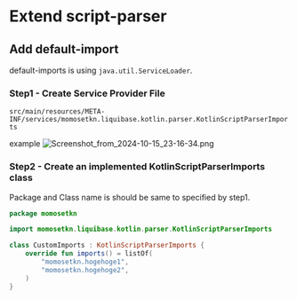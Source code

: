 # Extend script-parser

## Add default-import

default-imports is using `java.util.ServiceLoader`.

### Step1 - Create Service Provider File
`src/main/resources/META-INF/services/momosetkn.liquibase.kotlin.parser.KotlinScriptParserImports`

example
![Screenshot_from_2024-10-15_23-16-34.png](Screenshot_from_2024-10-15_23-16-34.png)

### Step2 - Create an implemented KotlinScriptParserImports class

Package and Class name is should be same to specified by step1.

```kotlin
package momosetkn

import momosetkn.liquibase.kotlin.parser.KotlinScriptParserImports

class CustomImports : KotlinScriptParserImports {
    override fun imports() = listOf(
        "momosetkn.hogehoge1",
        "momosetkn.hogehoge2",
    )
}


```
